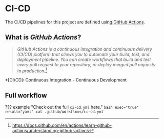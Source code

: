 # CI-CD

The CI/CD pipelines for this project are defined using [GitHub Actions](https://docs.github.com/en/actions).

## What is *GitHub Actions*?

> *GitHub Actions is a continuous integration and continuous delivery (CI/CD) platform that allows you to automate your build, test, and deployment pipeline. You can create workflows that build and test every pull request to your repository, or deploy merged pull requests to production.*[^fn_1]

*[CI/CD]: Continuous Integration - Continuous Development
[^fn_1]: https://docs.github.com/en/actions/learn-github-actions/understanding-github-actions

## Full workflow

??? example "Check out the full `ci-cd.yml` here."
    ```bash exec="true" result="yaml"
    cat .github/workflows/ci-cd.yml
    ```
